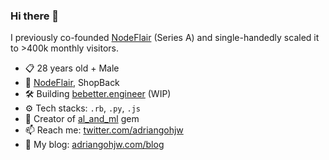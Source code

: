 ### Hi there 👋

I previously co-founded [NodeFlair](https://nodeflair.com/) (Series A) and single-handedly scaled it to >400k monthly visitors.

- 📋 28 years old + Male
- 🏢 [NodeFlair](https://nodeflair.com/), ShopBack
- 🛠️ Building [bebetter.engineer](https://bebetter.engineer) (WIP)
- ⚙️ Tech stacks: `.rb`, `.py`, `.js`
- 💎 Creator of [al_and_ml](https://github.com/adriangohjw/ai_and_ml) gem 
- 📫 Reach me: [twitter.com/adriangohjw](https://twitter.com/adriangohjw)
- 📓 My blog: [adriangohjw.com/blog](https://adriangohjw.com/blog)
